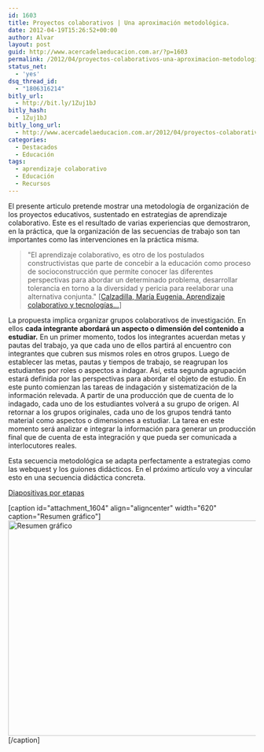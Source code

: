 ```yaml
---
id: 1603
title: Proyectos colaborativos | Una aproximación metodológica.
date: 2012-04-19T15:26:52+00:00
author: Alvar
layout: post
guid: http://www.acercadelaeducacion.com.ar/?p=1603
permalink: /2012/04/proyectos-colaborativos-una-aproximacion-metodologica/
status_net:
  - 'yes'
dsq_thread_id:
  - "1806316214"
bitly_url:
  - http://bit.ly/1Zuj1bJ
bitly_hash:
  - 1Zuj1bJ
bitly_long_url:
  - http://www.acercadelaeducacion.com.ar/2012/04/proyectos-colaborativos-una-aproximacion-metodologica/
categories:
  - Destacados
  - Educación
tags:
  - aprendizaje colaborativo
  - Educación
  - Recursos
---
```

El presente articulo pretende mostrar una metodología de organización de los proyectos educativos, sustentado en estrategias de aprendizaje colaborativo. Este es el resultado de varias experiencias que demostraron, en la práctica, que la organización de las secuencias de trabajo son tan importantes como las intervenciones en la práctica misma.
<blockquote>
"El aprendizaje colaborativo, es otro de los postulados constructivistas que parte de concebir a la educación como proceso de socioconstrucción que permite conocer las diferentes perspectivas para abordar un determinado problema, desarrollar tolerancia en torno a la diversidad y pericia para reelaborar una alternativa conjunta." [<a title="Documento completo" href="www.rieoei.org/deloslectores/322Calzadilla.pdf][Link de descarga">Calzadilla, María Eugenia. Aprendizaje colaborativo y tecnologías...</a>]</blockquote>
La propuesta implica organizar grupos colaborativos de investigación. En ellos <strong>cada integrante abordará un aspecto o dimensión del contenido a estudiar.</strong> En un primer momento, todos los integrantes acuerdan metas y pautas del trabajo, ya que cada uno de ellos partirá al encuentro con integrantes que cubren sus mismos roles en otros grupos.
Luego de establecer las metas, pautas y tiempos de trabajo, se reagrupan los estudiantes por roles o aspectos a indagar. Así, esta segunda agrupación estará definida por las perspectivas para abordar el objeto de estudio. En este punto comienzan las tareas de indagación y sistematización de la información relevada. A partir de una producción que de cuenta de lo indagado, cada uno de los estudiantes volverá a su grupo de origen.
Al retornar a los grupos originales, cada uno de los grupos tendrá tanto material como aspectos o dimensiones a estudiar. La tarea en este momento será analizar e integrar la información para generar un producción final que de cuenta de esta integración y que pueda ser comunicada a interlocutores reales.

Esta secuencia metodológica se adapta perfectamente a estrategias como las webquest y los guiones didácticos. En el próximo artículo voy a vincular esto en una secuencia didáctica concreta.

<a title="Presentación gráfica hecha con Sozi" href="http://acercadelaeducacion.com.ar/presentaciones/proyectos_colaborativos_sozi.svg">Diapositivas por etapas</a>

[caption id="attachment_1604" align="aligncenter" width="620" caption="Resumen gráfico"]<a href="http://www.acercadelaeducacion.com.ar/wp-content/uploads/2012/04/proyectos_colaborativos.png"><img class="size-large wp-image-1604 " title="proyectos_colaborativos" src="http://www.acercadelaeducacion.com.ar/wp-content/uploads/2012/04/proyectos_colaborativos-1024x724.png" alt="Resumen gráfico" width="620" height="438" /></a>[/caption]